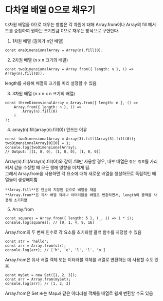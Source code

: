 # 다차열 배열 0으로 채우기

다차원 배열을 0으로 채우는 방법은 각 차원에 대해 Array.from이나 Array의 fill 메서드를 중첩하여 원하는 크기만큼 0으로 채우는 방식으로 구현한다.

1. 1차원 배열 (길이가 n인 배열)

```
const oneDimensionalArray = Array(n).fill(0);
```

2. 2차원 배열 (n x n 크기의 배열)

```
const twoDimensionalArray = Array.from({ length: n }, () => Array(n).fill(0));
```

length를 사용해 배열의 크기를 미리 설정할 수 있음

3. 3차원 배열 (n x n x n 크기의 배열)

```
const threeDimensionalArray = Array.from({ length: n }, () =>
    Array.from({ length: n }, () =>
        Array(n).fill(0)
    )
);
```

4. array(n).fill(array(n).fill(0)) 안쓰는 이유

```
const twoDimensionalArray = Array(3).fill(Array(3).fill(0));
twoDimensionalArray[0][0] = 1;
console.log(twoDimensionalArray);
// Output: [[1, 0, 0], [1, 0, 0], [1, 0, 0]]
```

Array(n).fill(Array(n).fill(0))와 같이 .fill만 사용할 경우, 내부 배열은 `같은 참조`를 가리켜서 값을 수정할 때 모든 행에 영향을 미치게 됨.  
그래서 Array.from을 사용하면 각 요소에 대해 새로운 배열을 생성하므로 독립적인 배열들이 생성해야함

```
**Array.fill**은 단순히 지정된 값으로 배열을 채움
**Array.from**은 유사 배열 객체나 이터러블을 배열로 변환하면서, length와 콜백을 사용해 초기화함
```

5. Array.from

```
const squares = Array.from({ length: 5 }, (_, i) => i * i);
console.log(squares); // [0, 1, 4, 9, 16]
```

Array.from의 두 번째 인수로 각 요소를 초기화할 콜백 함수를 지정할 수 있음

```
const str = 'hello';
const arr = Array.from(str);
console.log(arr); // ['h', 'e', 'l', 'l', 'o']
```

Array.from은 유사 배열 객체 또는 이터러블 객체를 배열로 변환하는 데 사용할 수도 있음

```
const mySet = new Set([1, 2, 3]);
const arr = Array.from(mySet);
console.log(arr); // [1, 2, 3]
```

Array.from은 Set 또는 Map과 같은 이터러블 객체를 배열로 쉽게 변환할 수도 있음
